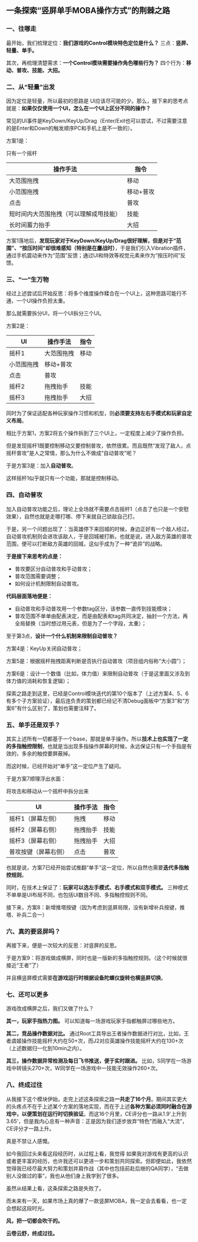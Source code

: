 ## 一条探索“竖屏单手MOBA操作方式”的荆棘之路

### 一、往哪走

最开始，我们梳理定位：**我们游戏的Control模块特色定位是什么？** 三点：**竖屏、轻量、单手。**

其次，再梳理清楚需求：**一个Control模块需要操作角色哪些行为？** 四个行为：**移动、普攻、技能、大招。**



### 二、从“轻量”出发

因为定位是轻量，所以最初的思路是 UI应该尽可能的少。那么，接下来的思考点就是：**如果仅仅使用一个UI，怎么在一个UI上区分不同的操作？**

常见的UI事件是KeyDown/KeyUp/Drag（Enter/Exit也可以尝试，不过需要注意的是Enter和Down的触发顺序PC和手机上是不一致的）。

方案1是：

只有一个摇杆

| **操作手法**                           | **指令**  |
| -------------------------------------- | --------- |
| 大范围拖拽                             | 移动      |
| 小范围拖拽                             | 移动+普攻 |
| 点击                                   | 普攻      |
| 短时间内大范围拖拽（可以理解成甩技能） | 技能      |
| 长时间蓄力抬手                         | 大招      |

方案1落地后，**发现玩家对于KeyDown/KeyUp/Drag很好理解，但是对于“范围”、“按压时间”却很难感知（特别是在鏖战时）**，于是我们引入Vibration插件，通过手机震动来作为“范围”反馈；通过UI和特效等视觉元素来作为“按压时间”反馈。



### 三、“一”生万物

经过上述尝试后开始反思：将多个维度操作糅合在一个UI上，这种思路可能行不通，一个UI操作负担太重。

那么就需要拆分UI，将一个UI拆分三个UI。

方案2是：

| **UI**     | **操作手法** | **指令** |
| ---------- | ------------ | -------- |
| 摇杆1      | 大范围拖拽   | 移动     |
| 小范围拖拽 | 移动+普攻    |          |
| 点击       | 普攻         |          |
| 摇杆2      | 拖拽抬手     | 技能     |
| 摇杆3      | 拖拽抬手     | 大招     |

同时为了保证适配各种玩家操作习惯和机型，则**必须要支持左右手模式和玩家自定义布局**。

相比于方案1，方案2将五个操作拆到了三个UI上，一定程度上减少了操作负担。

但是发现摇杆1既要控制移动又要控制普攻，依然很累。而且既然“发现了敌人，点摇杆普攻”是人之常情，那么为什么不做成“自动普攻”呢？

于是方案3是：加入**自动普攻**。

这样摇杆1似乎就只有一个功能，那就是控制移动。



### 四、自动普攻

加入自动普攻功能之后，理论上全场就不需要点击摇杆1（点击了也只是一个安慰效果），自然也就是走哪打哪、停下来就自己锁敌自己打。

于是，另一个问题出现了：当英雄停下来回城的时候，身边正好有一个敌人经过，自动普攻机制则会进攻该敌人，于是回城被打断。也就是说，进入敌方英雄的普攻范围，便可以打断敌方英雄的回城，这似乎成为了一种“诡异”的战略。

**于是接下来思考的点是：**

- 普攻要区分自动普攻和手动普攻；
- 普攻范围需要调整；
- 如何设计机制限制自动普攻。

**代码层面落地便是：**

- 自动普攻和手动普攻用一个参数tag区分，该参数一直传到技能模块；
- 普攻范围不单单由配表决定，而是由配表和tag共同决定，抽封一个方法，再全局替换（当时想过用元表，但是为了一个字段，太重）；



至于第3点，**设计一个什么机制来限制自动普攻？**

方案4是：KeyUp关闭自动普攻；

方案5是：根据摇杆拖拽距离判断是否执行自动普攻（项目组内俗称“大小圆”）；

方案6是：设计一个数值（比如，体力值）来限制自动普攻（于是这里面又涉及到体力值的消耗和恢复逻辑）；

探索之路走到这里，已经是Control模块迭代的第10个版本了（上述方案4、5、6有多个子方案验证），最后连负责的策划都已经记不清Debug面板中“方案3”和“方案6”有什么区别了，策划也需要注释了。



### 五、单手还是双手？

其实上述所有一切都基于一个base，那就是单手操作。所以**技术上也实现了一定的多指触控限制**，也就是当出现多指操作屏幕的时候，永远保证只有一个手指是有效的，多余的触控要屏蔽掉。

而这时候，已经开始对“单手”这一定位产生了疑问。

于是方案7顺理浮出水面：

将攻击和移动从一个摇杆中拆分出来

| **UI**               | **操作手法** | **指令** |
| -------------------- | ------------ | -------- |
| 摇杆1（屏幕左侧）    | 拖拽         | 移动     |
| 摇杆2（屏幕右侧）    | 拖拽抬手     | 技能     |
| 摇杆3（屏幕右侧）    | 拖拽抬手     | 大招     |
| 普攻按键（屏幕右侧） | 点击         | 普攻     |

也就是说，方案7已经开始尝试推翻“单手”这一定位，所以自然也需要**迭代多指触控规则**。

同时，在技术上保证了：**玩家可以选左手模式、右手模式和双手模式。** 三种模式不单单是UI布局不同，也包括UI数目不同、多指触控规则不同。

接下来，方案8：新增推塔按键（因为考虑到竖屏局限，没有新增补兵按键，推塔、补兵二合一）



### 六、真的要竖屏吗？

再接下来，便是一次较大的反思：对竖屏的反思。

于是方案9：将游戏做成横屏，同时也是一版新的多指触控规则。（这个时候就很接近“王者”了）

并且横竖屏模式需要**在游戏运行时根据设备陀螺仪旋转也横竖屏切换**。



### 七、还可以更多

游戏改成横屏之后，我们又做了什么？

**其一，玩家手指热力图。** 可以知道每一场游戏玩家手指都触屏过哪些地方。

**其二，竞品操作数据对比。** 通过Root工具导出王者操作数据进行对比，比如，王者虞姬操作技能摇杆大约在50+次，而J2对应英雄操作技能摇杆大约在130+次（上述数据归一化到10min之内）。

**其三，操作数据异常检测及每日飞书推送，便于实时跟进。** 比如，S同学在一场游戏中转镜头270+次，W同学在一场游戏中一技能无效操作260+次。



### 八、终成过往

从我接下这个模块伊始，走完上述这条探索之路**一共走了16个月**。期间其实更大的头疼点不在于上述某个方案的落地实现，而在于上述**各种方案必须同时融合在游戏中，以便策划在运行时切换验证**。而这16个月里，CE评分也一路从1.9'上升到3.65'，但是我内心总有一种声音：正是因为我们逐步放弃“特色”而融入“大流”，CE评分才一路上升。

真是不禁让人感慨。

如今我回过头来看这段经历时，从过程上看，我觉得 如果我对游戏有更高的认识或者更丰富的经历，也许我还可以更进一步和策划共同探索。但即便如此，我依然觉得我已经尽最大努力和策划并肩作战（其中也包括前赴后继的QA同学），“去做别人没做过的事”，我也从他们身上我学到了很多。

虽然从结果上看，这条探索之路是失败了。

而未来有一天，如果市场上真的爆了一款竖屏MOBA，我一定会去看看，也一定会想起这段时光。

**风，把一切都会吹干的。**

**云卷云舒，终成过往。**